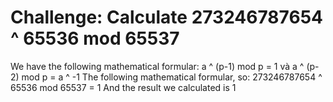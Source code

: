 # Challenge: Calculate 273246787654 ^ 65536 mod 65537
We have the following mathematical formular: a ^ (p-1) mod p = 1 và a ^ (p-2) mod p = a ^ -1
The following mathematical formular, so: 273246787654 ^ 65536 mod 65537 = 1
And the result we calculated is 1


